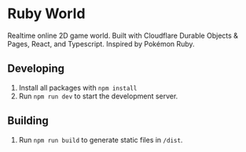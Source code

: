 # Ruby World

Realtime online 2D game world. Built with Cloudflare Durable Objects & Pages, React, and Typescript. Inspired by Pokémon Ruby.

## Developing

1. Install all packages with `npm install`
2. Run `npm run dev` to start the development server.

## Building

1. Run `npm run build` to generate static files in `/dist`.